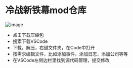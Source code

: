 # 冷战新铁幕mod仓库

![image](https://github.com/user-attachments/assets/a83eda6e-2d32-4398-a419-4bc4bd4d40b3)
- 点击下载压缩包
- 搜索下载VSCode
- 下载，解压，右键文件夹，在Code中打开
- 按需求编辑文件，比如添加事件，添加日志，添加公司等等
- 在VSCode左侧边栏里找到源代码管理，提交修改

